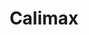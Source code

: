 ---
title: "Calimax"
url: /san-luis-rio-colorado/calimax-avenida-ignacio-zaragoza-y-6/
shop: supermercado
---